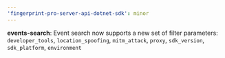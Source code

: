 ```yaml
---
'fingerprint-pro-server-api-dotnet-sdk': minor
---
```


**events-search**: Event search now supports a new set of filter parameters: `developer_tools`, `location_spoofing`, `mitm_attack`, `proxy`, `sdk_version`, `sdk_platform`, `environment`